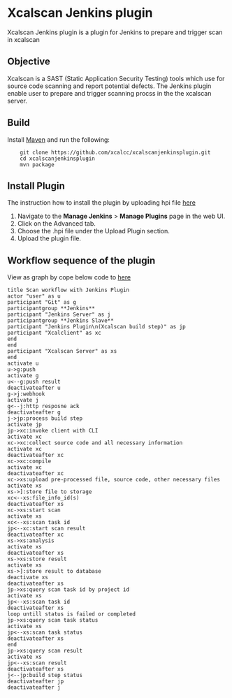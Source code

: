 # Xcalscan Jenkins plugin

Xcalscan Jenkins plugin is a plugin for Jenkins to prepare and trigger scan in xcalscan 

## Objective

Xcalscan is a SAST (Static Application Security Testing) tools which use for source code scanning and report potential defects.
The Jenkins plugin enable user to prepare and trigger scanning procss in the the xcalscan server. 
## Build

Install [Maven](http://maven.apache.org) and run the following:

        git clone https://github.com/xcalcc/xcalscanjenkinsplugin.git
        cd xcalscanjenkinsplugin
        mvn package

## Install Plugin

The instruction how to install the plugin by uploading hpi file
[here](https://www.jenkins.io/doc/book/managing/plugins/)

1. Navigate to the **Manage Jenkins** > **Manage Plugins** page in the web UI.
2. Click on the Advanced tab.
3. Choose the .hpi file under the Upload Plugin section.
4. Upload the plugin file.

## Workflow sequence of the plugin
View as graph by cope below code to [here](https://sequencediagram.org)
```sequence
title Scan workflow with Jenkins Plugin
actor "user" as u
participant "Git" as g
participantgroup **Jenkins**
participant "Jenkins Server" as j
participantgroup **Jenkins Slave**
participant "Jenkins Plugin\n(Xcalscan build step)" as jp
participant "Xcalclient" as xc
end
end
participant "Xcalscan Server" as xs
end
activate u
u->g:push
activate g
u<--g:push result
deactivateafter u
g->j:webhook
activate j
g<--j:http resposne ack
deactivateafter g
j->jp:process build step
activate jp
jp->xc:invoke client with CLI
activate xc
xc->xc:collect source code and all necessary information
activate xc
deactivateafter xc
xc->xc:compile
activate xc
deactivateafter xc
xc->xs:upload pre-processed file, source code, other necessary files
activate xs
xs->]:store file to storage
xc<--xs:file_info_id(s)
deactivateafter xs
xc->xs:start scan
activate xs
xc<--xs:scan task id
jp<--xc:start scan result
deactivateafter xc
xs->xs:analysis
activate xs
deactivateafter xs
xs->xs:store result
activate xs
xs->]:store result to database
deactivate xs
deactivateafter xs
jp->xs:query scan task id by project id
activate xs
jp<--xs:scan task id
deactivateafter xs
loop untill status is failed or completed
jp->xs:query scan task status
activate xs
jp<--xs:scan task status
deactivateafter xs
end
jp->xs:query scan result
activate xs
jp<--xs:scan result
deactivateafter xs
j<--jp:build step status
deactivateafter jp
deactivateafter j
```
